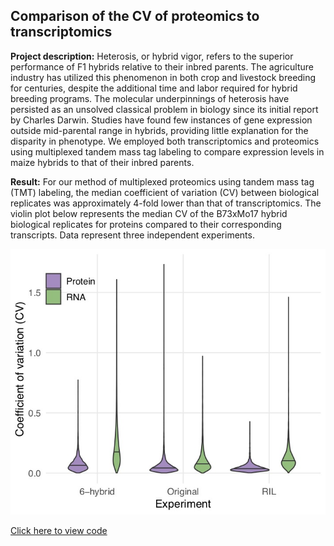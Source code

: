 ## Comparison of the CV of proteomics to transcriptomics

**Project description:** Heterosis, or hybrid vigor, refers to the superior performance of F1 hybrids relative to their inbred parents. The agriculture industry has utilized this phenomenon in both crop and livestock breeding for centuries, despite the additional time and labor required for hybrid breeding programs. The molecular underpinnings of heterosis have persisted as an unsolved classical problem in biology since its initial report by Charles Darwin. Studies have found few instances of gene expression outside mid-parental range in hybrids, providing little explanation for the disparity in phenotype. We employed both transcriptomics and proteomics using multiplexed tandem mass tag labeling to compare expression levels in maize hybrids to that of their inbred parents.

**Result:** For our method of multiplexed proteomics using tandem mass tag (TMT) labeling, the median coefficient of variation (CV) between biological replicates was approximately 4-fold lower than that of transcriptomics. The violin plot below represents the median CV of the B73xMo17 hybrid biological replicates for proteins compared to their corresponding transcripts. Data represent three independent experiments.

<img src="images/CV.jpg?raw=true"/>

[Click here to view code](https://github.com/devonbirdseye/HeterosisManuscript/blob/master/DataAnalyses.Rmd)
